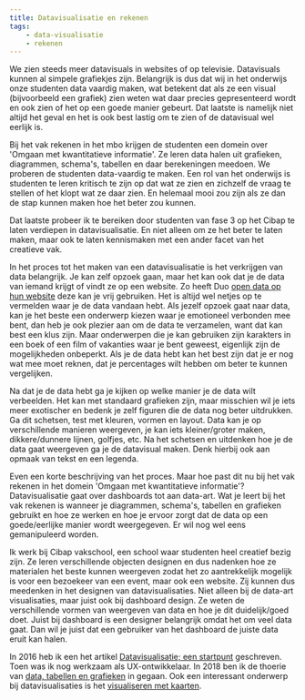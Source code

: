 ```yaml
---
title: Datavisualisatie en rekenen
tags: 
    - data-visualisatie
    - rekenen
---
```


We zien steeds meer datavisuals in websites of op televisie. Datavisuals kunnen al simpele grafiekjes zijn. Belangrijk is dus dat wij in het onderwijs onze studenten data vaardig maken, wat betekent dat als ze een visual (bijvoorbeeld een grafiek) zien weten wat daar precies gepresenteerd wordt en ook zien of het op een goede manier gebeurt. Dat laatste is namelijk niet altijd het geval en het is ook best lastig om te zien of de datavisual wel eerlijk is.

Bij het vak rekenen in het mbo krijgen de studenten een domein over 'Omgaan met kwantitatieve informatie'. Ze leren data halen uit grafieken, diagrammen, schema's, tabellen en daar berekeningen meedoen. We proberen de studenten data-vaardig te maken. Een rol van het onderwijs is studenten te leren kritisch te zijn op dat wat ze zien en zichzelf de vraag te stellen of het klopt wat ze daar zien. En helemaal mooi zou zijn als ze dan de stap kunnen maken hoe het beter zou kunnen.

Dat laatste probeer ik te bereiken door studenten van fase 3 op het Cibap te laten verdiepen in datavisualisatie. En niet alleen om ze het beter te laten maken, maar ook te laten kennismaken met een ander facet van het creatieve vak. 

In het proces tot het maken van een datavisualisatie is het verkrijgen van data belangrijk. Je kan zelf opzoek gaan, maar het kan ook dat je de data van iemand krijgt of vindt ze op een website. Zo heeft Duo <a href="https://duo.nl/open_onderwijsdata/">open data op hun website</a> deze kan je vrij gebruiken. Het is altijd wel netjes op te vermelden waar je de data vandaan hebt.
Als jezelf opzoek gaat naar data, kan je het beste een onderwerp kiezen waar je emotioneel verbonden mee bent, dan heb je ook plezier aan om de data te verzamelen, want dat kan best een klus zijn. Maar onderwerpen die je kan gebruiken zijn karakters in een boek of een film of vakanties waar je bent geweest, eigenlijk zijn de mogelijkheden onbeperkt.
Als je de data hebt kan het best zijn dat je er nog wat mee moet reknen, dat je percentages wilt hebben om beter te kunnen vergelijken.

Na dat je de data hebt ga je kijken op welke manier je de data wilt verbeelden. Het kan met standaard grafieken zijn, maar misschien wil je iets meer exotischer en bedenk je zelf figuren die de data nog beter uitdrukken. Ga dit schetsen, test met kleuren, vormen en layout.
Data kan je op verschillende manieren weergeven, je kan iets kleiner/groter maken, dikkere/dunnere lijnen, golfjes, etc. 
Na het schetsen en uitdenken hoe je de data gaat weergeven ga je de datavisual maken. Denk hierbij ook aan opmaak van tekst en een legenda. 

Even een korte beschrijving van het proces. Maar hoe past dit nu bij het vak rekenen in het domein 'Omgaan met kwantitatieve informatie'? Datavisualisatie gaat over dashboards tot aan data-art. Wat je leert bij het vak rekenen is wanneer je diagrammen, schema's, tabellen en grafieken gebruikt en hoe ze werken en hoe je ervoor zorgt dat de data op een goede/eerlijke manier wordt weergegeven. Er wil nog wel eens gemanipuleerd worden.

Ik werk bij Cibap vakschool, een school waar studenten heel creatief bezig zijn. Ze leren verschillende objecten designen en dus nadenken hoe ze materialen het beste kunnen weergeven zodat het zo aantrekkelijk mogelijk is voor een bezoekeer van een event, maar ook een website. Zij kunnen dus meedenken in het designen van datavisualisaties. Niet alleen bij de data-art visualisaties, maar juist ook bij dashboard design. Ze weten de verschillende vormen van weergeven van data en hoe je dit duidelijk/goed doet. Juist bij dashboard is een designer belangrijk omdat het om veel data gaat. Dan wil je juist dat een gebruiker van het dashboard de juiste data eruit kan halen.

In 2016 heb ik een het artikel [Datavisualisatie; een startpunt](https://www.kajrietberg.nl/posts/2016-04-20-data-visualisatie/) geschreven. Toen was ik nog werkzaam als UX-ontwikkelaar. In 2018 ben ik de thoerie van [data, tabellen en grafieken](https://www.kajrietberg.nl/posts/2018-04-01-data-tabellen-grafieken/) in gegaan. Ook een interessant onderwerp bij datavisualisaties is het [visualiseren met kaarten](https://www.kajrietberg.nl/posts/2018-04-12-datavisualisatie-met-kaarten/).